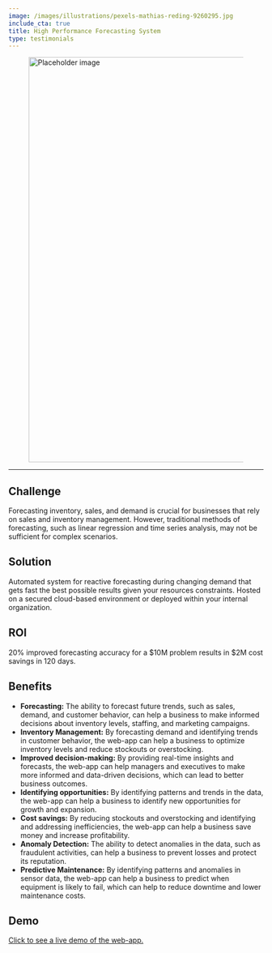 ```yaml
---
image: /images/illustrations/pexels-mathias-reding-9260295.jpg
include_cta: true
title: High Performance Forecasting System
type: testimonials
---
```


<figure class="image">
<img class="" src="/images/illustrations/mockups/intelliforecaster.png" alt="Placeholder image" style="width:800px;">
</figure>

------------------------------------------------------------------------

## Challenge
Forecasting inventory, sales, and demand is crucial for businesses that rely on sales and inventory management. However, traditional methods of forecasting, such as linear regression and time series analysis, may not be sufficient for complex scenarios.

## Solution

Automated system for reactive forecasting during changing demand that gets fast the best possible results given your resources constraints. Hosted on a secured cloud-based environment or deployed within your internal organization.

## ROI

20% improved forecasting accuracy for a \$10M problem results in \$2M cost savings in 120 days.

## Benefits

-   **Forecasting:** The ability to forecast future trends, such as sales, demand, and customer behavior, can help a business to make informed decisions about inventory levels, staffing, and marketing campaigns.
-   **Inventory Management:** By forecasting demand and identifying trends in customer behavior, the web-app can help a business to optimize inventory levels and reduce stockouts or overstocking.
-   **Improved decision-making:** By providing real-time insights and forecasts, the web-app can help managers and executives to make more informed and data-driven decisions, which can lead to better business outcomes.
-   **Identifying opportunities:** By identifying patterns and trends in the data, the web-app can help a business to identify new opportunities for growth and expansion.
-   **Cost savings:** By reducing stockouts and overstocking and identifying and addressing inefficiencies, the web-app can help a business save money and increase profitability.
-   **Anomaly Detection:** The ability to detect anomalies in the data, such as fraudulent activities, can help a business to prevent losses and protect its reputation.
-   **Predictive Maintenance:** By identifying patterns and anomalies in sensor data, the web-app can help a business to predict when equipment is likely to fail, which can help to reduce downtime and lower maintenance costs.

## Demo
[Click to see a live demo of the web-app.](https://data-science-ai.shinyapps.io/intelliforecaster/)

